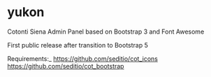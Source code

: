 # yukon
Cotonti Siena Admin Panel based on Bootstrap 3 and Font Awesome

First public release after transition to Bootstrap 5

Requirements:_
https://github.com/seditio/cot_icons
https://github.com/seditio/cot_bootstrap
